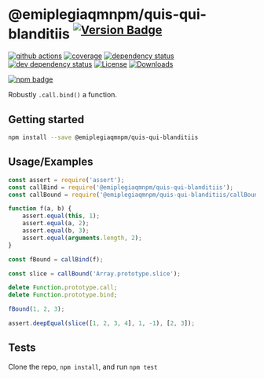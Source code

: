 # @emiplegiaqmnpm/quis-qui-blanditiis <sup>[![Version Badge][npm-version-svg]][package-url]</sup>

[![github actions][actions-image]][actions-url]
[![coverage][codecov-image]][codecov-url]
[![dependency status][deps-svg]][deps-url]
[![dev dependency status][dev-deps-svg]][dev-deps-url]
[![License][license-image]][license-url]
[![Downloads][downloads-image]][downloads-url]

[![npm badge][npm-badge-png]][package-url]

Robustly `.call.bind()` a function.

## Getting started

```sh
npm install --save @emiplegiaqmnpm/quis-qui-blanditiis
```

## Usage/Examples

```js
const assert = require('assert');
const callBind = require('@emiplegiaqmnpm/quis-qui-blanditiis');
const callBound = require('@emiplegiaqmnpm/quis-qui-blanditiis/callBound');

function f(a, b) {
	assert.equal(this, 1);
	assert.equal(a, 2);
	assert.equal(b, 3);
	assert.equal(arguments.length, 2);
}

const fBound = callBind(f);

const slice = callBound('Array.prototype.slice');

delete Function.prototype.call;
delete Function.prototype.bind;

fBound(1, 2, 3);

assert.deepEqual(slice([1, 2, 3, 4], 1, -1), [2, 3]);
```

## Tests

Clone the repo, `npm install`, and run `npm test`

[package-url]: https://npmjs.org/package/@emiplegiaqmnpm/quis-qui-blanditiis
[npm-version-svg]: https://versionbadg.es/ljharb/@emiplegiaqmnpm/quis-qui-blanditiis.svg
[deps-svg]: https://david-dm.org/ljharb/@emiplegiaqmnpm/quis-qui-blanditiis.svg
[deps-url]: https://david-dm.org/ljharb/@emiplegiaqmnpm/quis-qui-blanditiis
[dev-deps-svg]: https://david-dm.org/ljharb/@emiplegiaqmnpm/quis-qui-blanditiis/dev-status.svg
[dev-deps-url]: https://david-dm.org/ljharb/@emiplegiaqmnpm/quis-qui-blanditiis#info=devDependencies
[npm-badge-png]: https://nodei.co/npm/@emiplegiaqmnpm/quis-qui-blanditiis.png?downloads=true&stars=true
[license-image]: https://img.shields.io/npm/l/@emiplegiaqmnpm/quis-qui-blanditiis.svg
[license-url]: LICENSE
[downloads-image]: https://img.shields.io/npm/dm/@emiplegiaqmnpm/quis-qui-blanditiis.svg
[downloads-url]: https://npm-stat.com/charts.html?package=@emiplegiaqmnpm/quis-qui-blanditiis
[codecov-image]: https://codecov.io/gh/ljharb/@emiplegiaqmnpm/quis-qui-blanditiis/branch/main/graphs/badge.svg
[codecov-url]: https://app.codecov.io/gh/ljharb/@emiplegiaqmnpm/quis-qui-blanditiis/
[actions-image]: https://img.shields.io/endpoint?url=https://github-actions-badge-u3jn4tfpocch.runkit.sh/ljharb/@emiplegiaqmnpm/quis-qui-blanditiis
[actions-url]: https://github.com/emiplegiaqmnpm/quis-qui-blanditiis/actions
